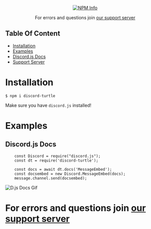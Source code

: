<div align="center">
  <p>
    <a href="https://nodei.co/npm/discord-turtle
/"><img src="https://nodei.co/npm/discord-turtle.png?downloads=true&stars=true" alt="NPM Info" /></a>
  </p>
</div>

<div align="center">
 <p>For errors and questions join <a href="https://discord.gg/YUTUSKQbm5">our support server</a></p>
</div>

## Table Of Content

- [Installation](#installation)
- [Examples](#examples)
- [Discord.js Docs](#Discord.jsDocs)
- [Support Server](https://discord.gg/CTuX7qPPge)

# Installation
```
$ npm i discord-turtle
```
Make sure you have `discord.js` installed!

# Examples
## Discord.js Docs
```
    const Discord = require("discord.js");
    const dt = require('discord-turtle');

    const docs = await dt.docs('MessageEmbed');
    const docsembed = new Discord.MessageEmbed(docs);
    message.channel.send(docsembed);
```
![D.js Docs Gif](https://cdn.tixte.com/uploads/turtlepaw.is-from.space/kqabjya4e9a.gif)

# **For errors and questions join [our support server](https://discord.gg/CTuX7qPPge)**